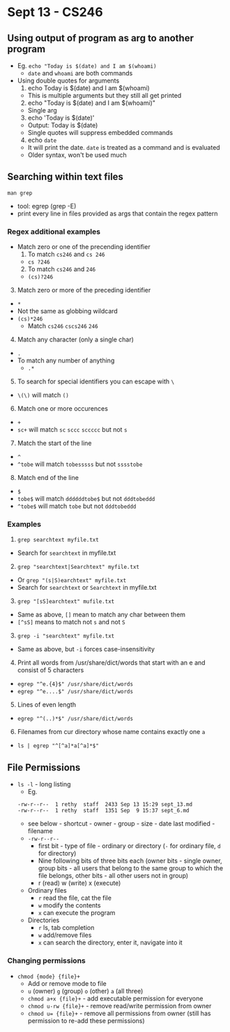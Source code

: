 # Sept 13 - CS246

## Using output of program as arg to another program

* Eg. `echo "Today is $(date) and I am $(whoami)`
  * `date` and `whoami` are both commands
* Using double quotes for arguments
  1. echo Today is $(date) and I am $(whoami)
    * This is multiple arguments but they still all get printed
  2. echo "Today is $(date) and I am $(whoami)"
    * Single arg
  3. echo 'Today is $(date)'
    * Output: Today is $(date)
    * Single quotes will suppress embedded commands
  4. echo `date`
    * It will print the date. `date` is treated as a command and is evaluated
    * Older syntax, won't be used much

## Searching within text files

`man grep`

* tool: egrep (grep -E)
* print every line in files provided as args that contain the regex pattern

### Regex additional examples

* Match zero or one of the precending identifier
  1. To match `cs246` and `cs 246`
    * `cs ?246`
  2. To match `cs246` and `246`
    * `(cs)?246`
3. Match zero or more of the preceding identifier
  * `*`
  * Not the same as globbing wildcard
  * `(cs)*246`
    * Match `cs246` `cscs246` `246`
4. Match any character (only a single char)
  * `.`
  * To match any number of anything
    * `.*`
5. To search for special identifiers you can escape with `\`
  * `\(\)` will match `()`
6. Match one or more occurences
  * `+`
  * `sc+` will match `sc` `sccc` `sccccc` but not `s`
7. Match the start of the line
  * `^`
  * `^tobe` will match `tobesssss` but not `sssstobe`
8. Match end of the line
  * `$`
  * `tobe$` will match `ddddddtobe$` but not `dddtobeddd`
  * `^tobe$` will match `tobe` but not `dddtobeddd`

### Examples

1. `grep searchtext myfile.txt`
  * Search for `searchtext` in myfile.txt
2. `grep "searchtext|Searchtext" myfile.txt`
  * Or `grep "(s|S)earchtext" myfile.txt`
  * Search for `searchtext` or `Searchtext` in myfile.txt
3. `grep "[sS]earchtext" mufile.txt`
  * Same as above, `[]` mean to match any char between them
  * `[^sS]` means to match not `s` and not `S`
3. `grep -i "searchtext" myfile.txt`
  * Same as above, but `-i` forces case-insensitivity
4. Print all words from /usr/share/dict/words that start with an e and consist of 5 characters
  * `egrep "^e.{4}$" /usr/share/dict/words`
  * `egrep "^e....$" /usr/share/dict/words`
5. Lines of even length
  * `egrep "^(..)*$" /usr/share/dict/words`
6. Filenames from cur directory whose name contains exactly one `a`
  * `ls | egrep "^[^a]*a[^a]*$"`

## File Permissions

* `ls -l` - long listing
  * Eg.
  ```
  -rw-r--r--  1 rethy  staff  2433 Sep 13 15:29 sept_13.md
  -rw-r--r--  1 rethy  staff  1351 Sep  9 15:37 sept_6.md
  ```
  * see below - shortcut - owner - group - size - date last modified - filename
  * `-rw-r--r--`
    * first bit - type of file - ordinary or directory (`-` for ordinary file, `d` for directory)
    * Nine following bits of three bits each (owner bits - single owner, group bits - all users that belong to the same group to which the file belongs, other bits - all other users not in group)
    * r (read) w (write) x (execute)
  * Ordinary files
    * `r` read the file, cat the file
    * `w` modify the contents
    * `x` can execute the program
  * Directories
    * `r` ls, tab completion
    * `w` add/remove files
    * `x` can search the directory, enter it, navigate into it

### Changing permissions

  * `chmod {mode} {file}+`
    * Add or remove mode to file
    * `u` (owner) `g` (group) `o` (other) `a` (all three)
    * `chmod a+x {file}+` - add executable permission for everyone
    * `chmod u-rw {file}+` - remove read/write permission from owner
    * `chmod u= {file}+` - remove all permissions from owner (still has permission to re-add these permissions)
